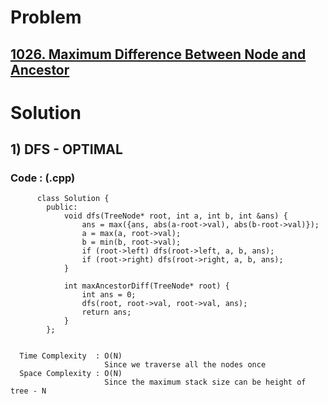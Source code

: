 # Problem

## [1026. Maximum Difference Between Node and Ancestor](https://leetcode.com/problems/maximum-difference-between-node-and-ancestor/)


# Solution 

## 1) DFS - OPTIMAL

       
      
      
   ### Code : (.cpp)
    
          class Solution {
            public:
                void dfs(TreeNode* root, int a, int b, int &ans) {
                    ans = max({ans, abs(a-root->val), abs(b-root->val)});
                    a = max(a, root->val);
                    b = min(b, root->val);
                    if (root->left) dfs(root->left, a, b, ans);
                    if (root->right) dfs(root->right, a, b, ans);
                }

                int maxAncestorDiff(TreeNode* root) {
                    int ans = 0;
                    dfs(root, root->val, root->val, ans);
                    return ans;
                }
            };

 
      Time Complexity  : O(N) 
                         Since we traverse all the nodes once
      Space Complexity : O(N)
                         Since the maximum stack size can be height of tree - N 
